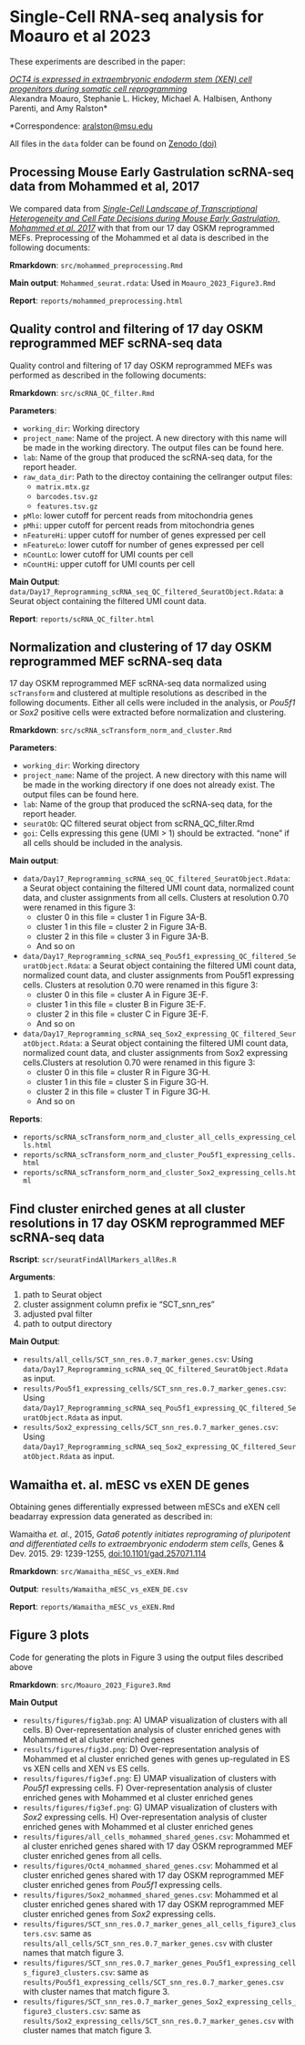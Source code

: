 # Single-Cell RNA-seq analysis for Moauro et al 2023

These experiments are described in the paper:

[_OCT4 is expressed in extraembryonic endoderm stem (XEN) cell progenitors during somatic cell reprogramming_](link)  
Alexandra Moauro, Stephanie L. Hickey, Michael A. Halbisen, Anthony Parenti, and Amy Ralston*

*Correspondence: aralston@msu.edu

All files in the `data` folder can be found on [Zenodo (doi)](link)

## Processing Mouse Early Gastrulation scRNA-seq data from Mohammed et al, 2017

We compared data from [_Single-Cell Landscape of Transcriptional Heterogeneity and Cell Fate Decisions during Mouse Early Gastrulation, Mohammed et al. 2017_](http://www.sciencedirect.com/science/article/pii/S2211124717309610) with that from our 17 day OSKM reprogrammed MEFs. Preprocessing of the Mohammed et al data is described in the following documents:

**Rmarkdown**: `src/mohammed_preprocessing.Rmd`

**Main output**: `Mohammed_seurat.rdata`: Used in `Moauro_2023_Figure3.Rmd`

**Report**: `reports/mohammed_preprocessing.html`

## Quality control and filtering of 17 day OSKM reprogrammed MEF scRNA-seq data

Quality control and filtering of 17 day OSKM reprogrammed MEFs was performed as described in the following documents:

**Rmarkdown**: `src/scRNA_QC_filter.Rmd`

**Parameters**:

  * `working_dir`: Working directory  
  * `project_name`: Name of the project. A new directory with this name will be made in the working directory. The output files can be found here.  
  * `lab`: Name of the group that produced the scRNA-seq data, for the report header. 
  * `raw_data_dir`: Path to the directoy containing the cellranger output files:  
      + `matrix.mtx.gz` 
      + `barcodes.tsv.gz` 
      + `features.tsv.gz`  
  * `pMlo`: lower cutoff for percent reads from mitochondria genes  
  * `pMhi`: upper cutoff for percent reads from mitochondria genes    
  * `nFeatureHi`: upper cutoff for number of genes expressed per cell 
  * `nFeatureLo`: lower cutoff for number of genes expressed per cell 
  * `nCountLo`: lower cutoff for UMI counts per cell  
  * `nCountHi`: upper cutoff for UMI counts per cell

**Main Output**: `data/Day17_Reprogramming_scRNA_seq_QC_filtered_SeuratObject.Rdata`: a Seurat object containing the filtered UMI count data.  

**Report**: `reports/scRNA_QC_filter.html`  

## Normalization and clustering of 17 day OSKM reprogrammed MEF scRNA-seq data

17 day OSKM reprogrammed MEF scRNA-seq data normalized using `scTransform` and clustered at multiple resolutions as described in the following documents. Either all cells were included in the analysis, or _Pou5f1_ or _Sox2_ positive cells were extracted before normalization and clustering.

**Rmarkdown**: `src/scRNA_scTransform_norm_and_cluster.Rmd`

**Parameters**:

  * `working_dir`: Working directory  
  * `project_name`: Name of the project. A new directory with this name will be made in the working directory if one does not already exist. The output files can be found here.  
  * `lab`: Name of the group that produced the scRNA-seq data, for the report header. 
  * `seuratOb`: QC filtered seurat object from scRNA_QC_filter.Rmd  
  * `goi`: Cells expressing this gene (UMI > 1) should be extracted. “none” if all cells should be included in the analysis.  

**Main output**:

  * `data/Day17_Reprogramming_scRNA_seq_QC_filtered_SeuratObject.Rdata`: a Seurat object containing the filtered UMI count data, normalized count data, and cluster assignments from all cells. Clusters at resolution 0.70 were renamed in this figure 3:
      + cluster 0 in this file = cluster 1 in Figure 3A-B. 
      + cluster 1 in this file = cluster 2 in Figure 3A-B. 
      + cluster 2 in this file = cluster 3 in Figure 3A-B. 
      + And so on 
  * `data/Day17_Reprogramming_scRNA_seq_Pou5f1_expressing_QC_filtered_SeuratObject.Rdata`: a Seurat object containing the filtered UMI count data, normalized count data, and cluster assignments from Pou5f1 expressing cells. Clusters at resolution 0.70 were renamed in this figure 3:  
      + cluster 0 in this file = cluster A in Figure 3E-F. 
      + cluster 1 in this file = cluster B in Figure 3E-F. 
      + cluster 2 in this file = cluster C in Figure 3E-F. 
      + And so on 
  * `data/Day17_Reprogramming_scRNA_seq_Sox2_expressing_QC_filtered_SeuratObject.Rdata`: a Seurat object containing the filtered UMI count data, normalized count data, and cluster assignments from Sox2 expressing cells.Clusters at resolution 0.70 were renamed in this figure 3:  
      + cluster 0 in this file = cluster R in Figure 3G-H. 
      + cluster 1 in this file = cluster S in Figure 3G-H. 
      + cluster 2 in this file = cluster T in Figure 3G-H. 
      + And so on   

**Reports**:

  * `reports/scRNA_scTransform_norm_and_cluster_all_cells_expressing_cells.html`
  * `reports/scRNA_scTransform_norm_and_cluster_Pou5f1_expressing_cells.html`
  * `reports/scRNA_scTransform_norm_and_cluster_Sox2_expressing_cells.html`

## Find cluster enirched genes at all cluster resolutions in 17 day OSKM reprogrammed MEF scRNA-seq data

**Rscript**: `scr/seuratFindAllMarkers_allRes.R`

**Arguments**:

  1. path to Seurat object 
  2. cluster assignment column prefix ie “SCT_snn_res” 
  3. adjusted pval filter  
  4. path to output directory  

**Main Output**:

  * `results/all_cells/SCT_snn_res.0.7_marker_genes.csv`: Using `data/Day17_Reprogramming_scRNA_seq_QC_filtered_SeuratObject.Rdata` as input. 
  * `results/Pou5f1_expressing_cells/SCT_snn_res.0.7_marker_genes.csv`: Using `data/Day17_Reprogramming_scRNA_seq_Pou5f1_expressing_QC_filtered_SeuratObject.Rdata` as input. 
  * `results/Sox2_expressing_cells/SCT_snn_res.0.7_marker_genes.csv`: Using `data/Day17_Reprogramming_scRNA_seq_Sox2_expressing_QC_filtered_SeuratObject.Rdata` as input. 

## Wamaitha et. al. mESC vs eXEN DE genes

Obtaining genes differentially expressed between mESCs and eXEN cell beadarray expression data generated as described in:

Wamaitha *et. al.*, 2015, *Gata6 potently initiates reprograming of pluripotent and differentiated cells to extraembryonic endoderm stem cells*, Genes & Dev. 2015. 29: 1239-1255, [doi:10.1101/gad.257071.114](https://genesdev.cshlp.org/content/29/12/1239.long#sec-9)

**Rmarkdown**: `src/Wamaitha_mESC_vs_eXEN.Rmd`

**Output**: `results/Wamaitha_mESC_vs_eXEN_DE.csv`

**Report**: `reports/Wamaitha_mESC_vs_eXEN.Rmd`

## Figure 3 plots

Code for generating the plots in Figure 3 using the output files described above

**Rmarkdown**: `src/Moauro_2023_Figure3.Rmd`  

**Main Output**

  * `results/figures/fig3ab.png`: A) UMAP visualization of clusters with all cells. B) Over-representation analysis of cluster enriched genes with Mohammed et al cluster enriched genes  
  * `results/figures/fig3d.png`: D) Over-representation analysis of Mohammed et al cluster enriched genes with genes up-regulated in ES vs XEN cells and XEN vs ES cells.  
  * `results/figures/fig3ef.png`: E) UMAP visualization of clusters with _Pou5f1_ expressing cells. F) Over-representation analysis of cluster enriched genes with Mohammed et al cluster enriched genes  
  * `results/figures/fig3ef.png`: G) UMAP visualization of clusters with _Sox2_ expressing cells. H) Over-representation analysis of cluster enriched genes with Mohammed et al cluster enriched genes  
  * `results/figures/all_cells_mohammed_shared_genes.csv`: Mohammed et al cluster enriched genes shared with 17 day OSKM reprogrammed MEF cluster enriched genes from all cells.  
  * `results/figures/Oct4_mohammed_shared_genes.csv`: Mohammed et al cluster enriched genes shared with 17 day OSKM reprogrammed MEF cluster enriched genes from _Pou5f1_ expressing cells.  
  * `results/figures/Sox2_mohammed_shared_genes.csv`: Mohammed et al cluster enriched genes shared with 17 day OSKM reprogrammed MEF cluster enriched genes from _Sox2_ expressing cells.  
  * `results/figures/SCT_snn_res.0.7_marker_genes_all_cells_figure3_clusters.csv`: same as `results/all_cells/SCT_snn_res.0.7_marker_genes.csv` with cluster names that match figure 3. 
  * `results/figures/SCT_snn_res.0.7_marker_genes_Pou5f1_expressing_cells_figure3_clusters.csv`: same as `results/Pou5f1_expressing_cells/SCT_snn_res.0.7_marker_genes.csv` with cluster names that match figure 3. 
  * `results/figures/SCT_snn_res.0.7_marker_genes_Sox2_expressing_cells_figure3_clusters.csv`: same as `results/Sox2_expressing_cells/SCT_snn_res.0.7_marker_genes.csv` with cluster names that match figure 3. 
